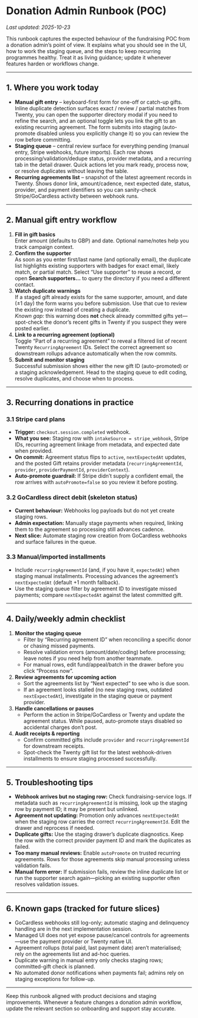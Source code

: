 # Donation Admin Runbook (POC)

_Last updated: 2025-10-23_

This runbook captures the expected behaviour of the fundraising POC from a donation admin’s point of view. It explains what you should see in the UI, how to work the staging queue, and the steps to keep recurring programmes healthy. Treat it as living guidance; update it whenever features harden or workflows change.

---

## 1. Where you work today

- **Manual gift entry** – keyboard-first form for one-off or catch-up gifts. Inline duplicate detection surfaces exact / review / partial matches from Twenty, you can open the supporter directory modal if you need to refine the search, and an optional toggle lets you link the gift to an existing recurring agreement. The form submits into staging (auto-promote disabled unless you explicitly change it) so you can review the row before committing.
- **Staging queue** – central review surface for everything pending (manual entry, Stripe webhooks, future imports). Each row shows processing/validation/dedupe status, provider metadata, and a recurring tab in the detail drawer. Quick actions let you mark ready, process now, or resolve duplicates without leaving the table.
- **Recurring agreements list** – snapshot of the latest agreement records in Twenty. Shows donor link, amount/cadence, next expected date, status, provider, and payment identifiers so you can sanity-check Stripe/GoCardless activity between webhook runs.

---

## 2. Manual gift entry workflow

1. **Fill in gift basics**  
   Enter amount (defaults to GBP) and date. Optional name/notes help you track campaign context.
2. **Confirm the supporter**  
   As soon as you enter first/last name (and optionally email), the duplicate list highlights existing supporters with badges for exact email, likely match, or partial match. Select “Use supporter” to reuse a record, or open **Search supporters…** to query the directory if you need a different contact.
3. **Watch duplicate warnings**  
   If a staged gift already exists for the same supporter, amount, and date (±1 day) the form warns you before submission. Use that cue to review the existing row instead of creating a duplicate.  
   _Known gap:_ this warning does **not** check already committed gifts yet—spot-check the donor’s recent gifts in Twenty if you suspect they were posted earlier.
4. **Link to a recurring agreement (optional)**  
   Toggle “Part of a recurring agreement” to reveal a filtered list of recent Twenty `RecurringAgreement` IDs. Select the correct agreement so downstream rollups advance automatically when the row commits.
5. **Submit and monitor staging**  
   Successful submission shows either the new gift ID (auto-promoted) or a staging acknowledgement. Head to the staging queue to edit coding, resolve duplicates, and choose when to process.

---

## 3. Recurring donations in practice

### 3.1 Stripe card plans
- **Trigger:** `checkout.session.completed` webhook.
- **What you see:** Staging row with `intakeSource = stripe_webhook`, Stripe IDs, recurring agreement linkage from metadata, and expected date when provided.
- **On commit:** Agreement status flips to `active`, `nextExpectedAt` updates, and the posted Gift retains provider metadata (`recurringAgreementId`, `provider`, `providerPaymentId`, `providerContext`).
- **Auto-promote guardrail:** If Stripe didn’t supply a confident email, the row arrives with `autoPromote=false` so you review it before posting.

### 3.2 GoCardless direct debit (skeleton status)
- **Current behaviour:** Webhooks log payloads but do not yet create staging rows.
- **Admin expectation:** Manually stage payments when required, linking them to the agreement so processing still advances cadence.
- **Next slice:** Automate staging row creation from GoCardless webhooks and surface failures in the queue.

### 3.3 Manual/imported installments
- Include `recurringAgreementId` (and, if you have it, `expectedAt`) when staging manual installments. Processing advances the agreement’s `nextExpectedAt` (default +1 month fallback).
- Use the staging queue filter by agreement ID to investigate missed payments; compare `nextExpectedAt` against the latest committed gift.

---

## 4. Daily/weekly admin checklist

1. **Monitor the staging queue**
   - Filter by “Recurring agreement ID” when reconciling a specific donor or chasing missed payments.
   - Resolve validation errors (amount/date/coding) before processing; leave notes if you need help from another teammate.
   - For manual rows, edit fund/appeal/batch in the drawer before you click “Process now”.
2. **Review agreements for upcoming action**
   - Sort the agreements list by “Next expected” to see who is due soon.
   - If an agreement looks stalled (no new staging rows, outdated `nextExpectedAt`), investigate in the staging queue or payment provider.
3. **Handle cancellations or pauses**
   - Perform the action in Stripe/GoCardless or Twenty and update the agreement status. While paused, auto-promote stays disabled so accidental charges don’t post.
4. **Audit receipts & reporting**
   - Confirm committed gifts include `provider` and `recurringAgreementId` for downstream receipts.
   - Spot-check the Twenty gift list for the latest webhook-driven installments to ensure staging processed successfully.

---

## 5. Troubleshooting tips

- **Webhook arrives but no staging row:** Check fundraising-service logs. If metadata such as `recurringAgreementId` is missing, look up the staging row by payment ID; it may be present but unlinked.
- **Agreement not updating:** Promotion only advances `nextExpectedAt` when the staging row carries the correct `recurringAgreementId`. Edit the drawer and reprocess if needed.
- **Duplicate gifts:** Use the staging drawer’s duplicate diagnostics. Keep the row with the correct provider payment ID and mark the duplicates as failed.
- **Too many manual reviews:** Enable `autoPromote` on trusted recurring agreements. Rows for those agreements skip manual processing unless validation fails.
- **Manual form error:** If submission fails, review the inline duplicate list or run the supporter search again—picking an existing supporter often resolves validation issues.

---

## 6. Known gaps (tracked for future slices)

- GoCardless webhooks still log-only; automatic staging and delinquency handling are in the next implementation session.
- Managed UI does not yet expose pause/cancel controls for agreements—use the payment provider or Twenty native UI.
- Agreement rollups (total paid, last payment date) aren’t materialised; rely on the agreements list and ad-hoc queries.
- Duplicate warning in manual entry only checks staging rows; committed-gift check is planned.
- No automated donor notifications when payments fail; admins rely on staging exceptions for follow-up.

---

Keep this runbook aligned with product decisions and staging improvements. Whenever a feature changes a donation admin workflow, update the relevant section so onboarding and support stay accurate.
